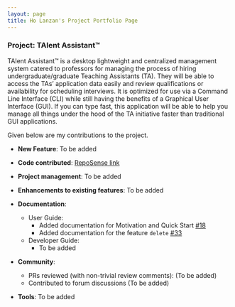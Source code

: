 ```yaml
---
layout: page
title: Ho Lanzan's Project Portfolio Page
---
```


### Project: TAlent Assistant™

TAlent Assistant™ is a desktop lightweight and centralized management system catered to professors for managing the
process of hiring undergraduate/graduate Teaching Assistants (TA). They will be able to access the TAs’ application
data easily and review qualifications or availability for scheduling interviews. It is optimized for use via a Command
Line Interface (CLI) while still having the benefits of a Graphical User Interface (GUI). If you can type fast, this
application will be able to help you manage all things under the hood of the TA initiative faster than traditional
GUI applications.

Given below are my contributions to the project.

* **New Feature**: To be added


* **Code contributed**: [RepoSense link]()


* **Project management**: To be added


* **Enhancements to existing features**: To be added


* **Documentation**:
  * User Guide: 
    * Added documentation for Motivation and Quick Start [\#18]()
    * Added documentation for the feature `delete` [\#33]()
  * Developer Guide:
    * To be added 


* **Community**:
    * PRs reviewed (with non-trivial review comments): (To be added)
    * Contributed to forum discussions (To be added)


* **Tools**: To be added

